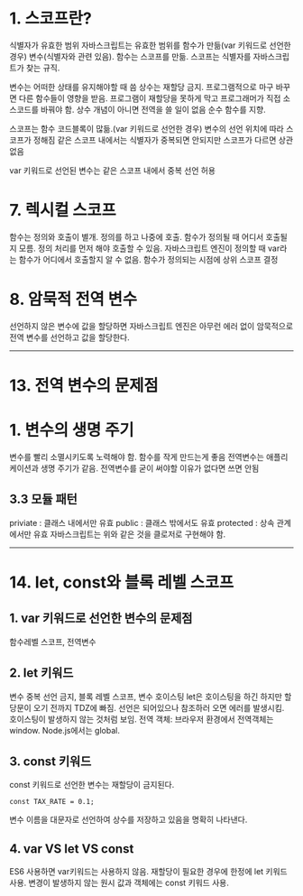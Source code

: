 # 1. 스코프란?
식별자가 유효한 범위
자바스크립트는 유효한 범위를 함수가 만듦(var 키워드로 선언한 경우)
변수(식별자와 관련 있음). 함수는 스코프를 만듦.
스코프는 식별자를 자바스크립트가 찾는 규직.

변수는 어떠한 상태를 유지해야할 때 씀
상수는 재할당 금지. 프로그램적으로 마구 바꾸면 다른 함수들이 영향을 받음. 프로그램이 재할당을 못하게 막고 프로그래머가 직접 소스코드를 바꿔야 함.
상수 개념이 아니면 전역을 쓸 일이 없음
순수 함수를 지향.

스코프는 함수 코드블록이 많듦.(var 키워드로 선언한 경우)
변수의 선언 위치에 따라 스코프가 정해짐
같은 스코프 내에서는 식별자가 중복되면 안되지만 스코프가 다르면 상관 없음

var 키워드로 선언된 변수는 같은 스코프 내에서 중복 선언 허용

# 7. 렉시컬 스코프
함수는 정의와 호출이 별개. 정의를 하고 나중에 호출. 함수가 정의될 때 어디서 호출될지 모름. 정의 처리를 먼저 해야 호출할 수 있음. 자바스크립트 엔진이 정의할 때 var라는 함수가 어디에서 호출할지 알 수 없음. 함수가 정의되는 시점에 상위 스코프 결정

# 8. 암묵적 전역 변수
선언하지 않은 변수에 값을 할당하면 자바스크립트 엔진은 아무런 에러 없이 암묵적으로 전역 변수를 선언하고 값을 할당한다.

-------------------------------

# 13. 전역 변수의 문제점
# 1. 변수의 생명 주기
변수를 빨리 소멸시키도록 노력해야 함.
함수를 작게 만드는게 좋음
전역변수는 애플리케이션과 생명 주기가 같음.
전역변수를 굳이 써야할 이유가 없다면 쓰면 안됨

## 3.3 모듈 패턴
priviate : 클래스 내에서만 유효
public : 클래스 밖에서도 유효
protected : 상속 관계에서만 유효
자바스크립트는 위와 같은 것을 클로저로 구현해야 함.

-------------------------

# 14. let, const와 블록 레벨 스코프
## 1. var 키워드로 선언한 변수의 문제점
함수레벨 스코프, 전역변수

## 2. let 키워드
변수 중복 선언 금지, 블록 레벨 스코프, 변수 호이스팅
let은 호이스팅을 하긴 하지만 할당문이 오기 전까지 TDZ에 빠짐. 선언은 되어있으나 참조하러 오면 에러를 발생시킴. 호이스팅이 발생하지 않는 것처럼 보임.
전역 객체: 브라우저 환경에서 전역객체는 window. Node.js에서는 global.

## 3. const 키워드
const 키워드로 선언한 변수는 재할당이 금지된다.
```
const TAX_RATE = 0.1;
```
변수 이름을 대문자로 선언하여 상수를 저장하고 있음을 명확히 나타낸다.

## 4. var VS let VS const
ES6 사용하면 var키워드는 사용하지 않음.
재할당이 필요한 경우에 한정에 let 키워드 사용.
변경이 발생하지 않는 원시 값과 객체에는 const 키워드 사용.

